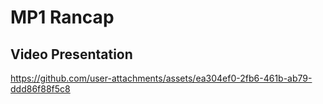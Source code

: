 # MP1 Rancap

## Video Presentation

https://github.com/user-attachments/assets/ea304ef0-2fb6-461b-ab79-ddd86f88f5c8


